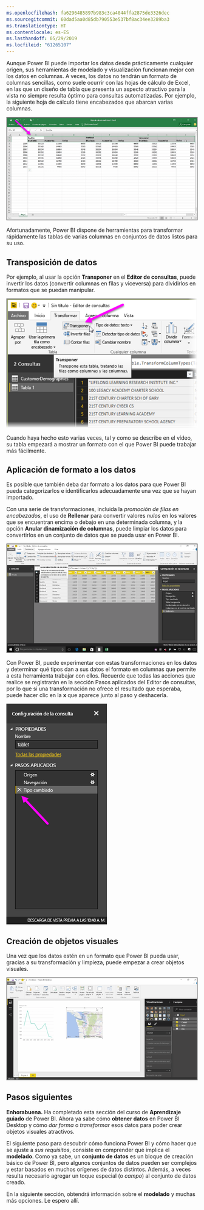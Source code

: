 ```yaml
---
ms.openlocfilehash: fa6296485897b983c3ca4044ffa2875de3326dec
ms.sourcegitcommit: 60dad5aa0d85db790553e537bf8ac34ee3289ba3
ms.translationtype: HT
ms.contentlocale: es-ES
ms.lasthandoff: 05/29/2019
ms.locfileid: "61265107"
---
```

Aunque Power BI puede importar los datos desde prácticamente cualquier origen, sus herramientas de modelado y visualización funcionan mejor con los datos en columnas. A veces, los datos no tendrán un formato de columnas sencillas, como suele ocurrir con las hojas de cálculo de Excel, en las que un diseño de tabla que presenta un aspecto atractivo para la vista no siempre resulta óptimo para consultas automatizadas. Por ejemplo, la siguiente hoja de cálculo tiene encabezados que abarcan varias columnas.

![](media/1-5-cleaning-irregular-data/1-5_1.png)

Afortunadamente, Power BI dispone de herramientas para transformar rápidamente las tablas de varias columnas en conjuntos de datos listos para su uso.

## <a name="transpose-data"></a>Transposición de datos
Por ejemplo, al usar la opción **Transponer** en el **Editor de consultas**, puede invertir los datos (convertir columnas en filas y viceversa) para dividirlos en formatos que se puedan manipular.

![](media/1-5-cleaning-irregular-data/1-5_2.png)

Cuando haya hecho esto varias veces, tal y como se describe en el vídeo, su tabla empezará a mostrar un formato con el que Power BI puede trabajar más fácilmente.

## <a name="format-data"></a>Aplicación de formato a los datos
Es posible que también deba dar formato a los datos para que Power BI pueda categorizarlos e identificarlos adecuadamente una vez que se hayan importado.

Con una serie de transformaciones, incluida la *promoción de filas en encabezados*, el uso de **Rellenar** para convertir valores *nulos* en los valores que se encuentran encima o debajo en una determinada columna, y la opción **Anular dinamización de columnas**, puede limpiar los datos para convertirlos en un conjunto de datos que se pueda usar en Power BI.

![](media/1-5-cleaning-irregular-data/1-5_3.png)

Con Power BI, puede experimentar con estas transformaciones en los datos y determinar qué tipos dan a sus datos el formato en columnas que permite a esta herramienta trabajar con ellos. Recuerde que todas las acciones que realice se registrarán en la sección Pasos aplicados del Editor de consultas, por lo que si una transformación no ofrece el resultado que esperaba, puede hacer clic en la **x** que aparece junto al paso y deshacerla.

![](media/1-5-cleaning-irregular-data/1-5_5.png)

## <a name="create-visuals"></a>Creación de objetos visuales
Una vez que los datos estén en un formato que Power BI pueda usar, gracias a su transformación y limpieza, puede empezar a crear objetos visuales.

![](media/1-5-cleaning-irregular-data/1-5_4.png)

## <a name="next-steps"></a>Pasos siguientes
**Enhorabuena.** Ha completado esta sección del curso de **Aprendizaje guiado** de Power BI. Ahora ya sabe cómo **obtener datos** en Power BI Desktop y cómo *dar forma* o *transformar* esos datos para poder crear objetos visuales atractivos.

El siguiente paso para descubrir cómo funciona Power BI y cómo hacer que se ajuste a *sus requisitos*, consiste en comprender qué implica el **modelado**. Como ya sabe, un **conjunto de datos** es un bloque de creación básico de Power BI, pero algunos conjuntos de datos pueden ser complejos y estar basados en muchos orígenes de datos distintos. Además, a veces resulta necesario agregar un toque especial (o *campo*) al conjunto de datos creado.

En la siguiente sección, obtendrá información sobre el **modelado** y muchas más opciones. Le espero allí.

